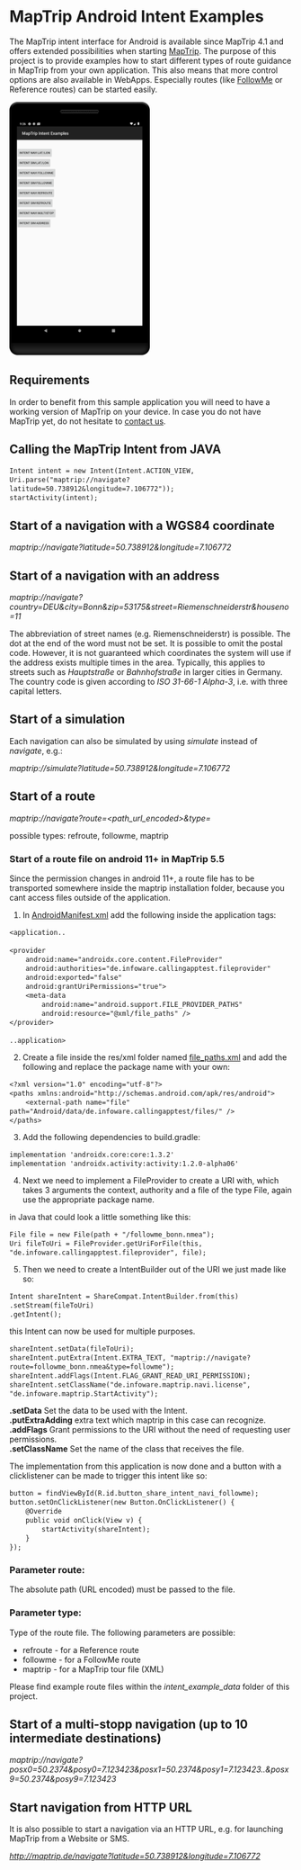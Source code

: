 # MapTrip Android Intent Examples #

The MapTrip intent interface for Android is available since MapTrip 4.1 and offers extended possibilities when starting [MapTrip](https://maptrip.de). The purpose of this project is to provide examples how to start different types of route guidance in MapTrip from your own application.
This also means that more control options are also available in WebApps. Especially routes (like [FollowMe](https://www.maptrip.de/en/gps-app-for-waste-management/) or Reference routes) can be started easily.

<img src="readme_media/main.png" width="250">

## Requirements ##

In order to benefit from this sample application you will need to have a working version of MapTrip on your device. In case you do not have MapTrip yet, do not hesitate to [contact us](https://www.maptrip.de/en/contact-us/).

## Calling the MapTrip Intent from JAVA ##
```
Intent intent = new Intent(Intent.ACTION_VIEW, Uri.parse("maptrip://navigate?latitude=50.738912&longitude=7.106772"));
startActivity(intent);
```

## Start of a navigation with a WGS84 coordinate ##
*maptrip://navigate?latitude=50.738912&longitude=7.106772*
## Start of a navigation with an address ##
*maptrip://navigate?country=DEU&city=Bonn&zip=53175&street=Riemenschneiderstr&houseno=11*

The abbreviation of street names (e.g. Riemenschneiderstr) is possible. The dot at the end of the word must not be set. It is possible to omit the postal code. However, it is not guaranteed which coordinates the system will use if the address exists multiple times in the area. Typically, this applies to streets such as *Hauptstraße* or *Bahnhofstraße* in larger cities in Germany. The country code is given according to *ISO 31-66-1 Alpha-3*, i.e. with three capital letters.
## Start of a simulation ##
Each navigation can also be simulated by using *simulate* instead of *navigate*, e.g.:

*maptrip://simulate?latitude=50.738912&longitude=7.106772*
## Start of a route ##
*maptrip://navigate?route=<path_url_encoded>&type=*

possible types: refroute, followme, maptrip

### Start of a route file on android 11+ in MapTrip 5.5 ###

Since the permission changes in android 11+, a route file has to be transported somewhere inside the maptrip installation folder, 
because you cant access files outside of the application. 

1. In [AndroidManifest.xml](app/src/main/AndroidManifest.xml) add the following inside the application tags:

```
<application..

<provider
    android:name="androidx.core.content.FileProvider"
    android:authorities="de.infoware.callingapptest.fileprovider"
    android:exported="false"
    android:grantUriPermissions="true">
    <meta-data
        android:name="android.support.FILE_PROVIDER_PATHS"
        android:resource="@xml/file_paths" />
</provider>

..application>
```

2. Create a file inside the res/xml folder named [file_paths.xml](app/src/main/res/xml/file_paths.xml) and add the following
and replace the package name with your own:

```
<?xml version="1.0" encoding="utf-8"?>
<paths xmlns:android="http://schemas.android.com/apk/res/android">
    <external-path name="file" path="Android/data/de.infoware.callingapptest/files/" />
</paths>
```

3. Add the following dependencies to build.gradle:

```
implementation 'androidx.core:core:1.3.2'
implementation 'androidx.activity:activity:1.2.0-alpha06'
```

4. Next we need to implement a FileProvider to create a URI with, 
which takes 3 arguments the context, authority and a file of the type File, again use the
appropriate package name.

in Java that could look a little something like this:
```
File file = new File(path + "/followme_bonn.nmea");
Uri fileToUri = FileProvider.getUriForFile(this, "de.infoware.callingapptest.fileprovider", file);
```

5. Then we need to create a IntentBuilder out of the URI we just made like so:

```
Intent shareIntent = ShareCompat.IntentBuilder.from(this)
.setStream(fileToUri)
.getIntent();
```

this Intent can now be used for multiple purposes.

```
shareIntent.setData(fileToUri);
shareIntent.putExtra(Intent.EXTRA_TEXT, "maptrip://navigate?route=followme_bonn.nmea&type=followme");
shareIntent.addFlags(Intent.FLAG_GRANT_READ_URI_PERMISSION);
shareIntent.setClassName("de.infoware.maptrip.navi.license", "de.infoware.maptrip.StartActivity");
```
__.setData__ Set the data to be used with the Intent.\
__.putExtraAdding__ extra text which maptrip in this case can recognize.\
__.addFlags__ Grant permissions to the URI without the need of requesting user permissions.\
__.setClassName__ Set the name of the class that receives the file.

The implementation from this application is now done and a button with a clicklistener can be made to trigger
this intent like so:

```
button = findViewById(R.id.button_share_intent_navi_followme);
button.setOnClickListener(new Button.OnClickListener() {
    @Override
    public void onClick(View v) {
        startActivity(shareIntent);
    }
});
```





### Parameter route: ###
The absolute path (URL encoded) must be passed to the file.
### Parameter type: ###
Type of the route file. The following parameters are possible:
-	refroute    -  for a Reference route
-	followme   -  for a FollowMe route
-	maptrip   -   for a MapTrip tour file (XML)

Please find example route files within the *intent_example_data* folder of this project.
## Start of a multi-stopp navigation (up to 10 intermediate destinations) ##
*maptrip://navigate?posx0=50.2374&posy0=7.123423&posx1=50.2374&posy1=7.123423..&posx9=50.2374&posy9=7.123423*

## Start navigation from HTTP URL ##
It is also possible to start a navigation via an HTTP URL, e.g. for launching MapTrip from a Website or SMS.

*http://maptrip.de/navigate?latitude=50.738912&longitude=7.106772*
